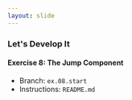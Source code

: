```yaml
---
layout: slide
---
```


### Let's Develop It

#### Exercise 8: The Jump Component

* Branch: `ex.08.start`
* Instructions: `README.md`
